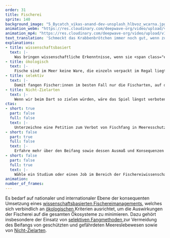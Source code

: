 ```yaml
---
order: 31
title: Fischerei
sprite: 140
background_image: "5_Bycatch_vikas-anand-dev-unsplash_hlbvoz_wcarna.jpg"
animation_webm: "https://res.cloudinary.com/deepwave-org/video/upload/v1721820957/mo31_bpx6uw.webm"
animation_mp4: "https://res.cloudinary.com/deepwave-org/video/upload/v1721820833/mo31_j9m81p.mp4"
text_translation: 'Schmeckt das Krabbenbrötchen immer noch gut, wenn zusätzlich Schweinswale, Seevögel und Korallen darauf serviert werden?'
explanations:
- title: wissenschaftsbasiert
  text: |-
    Was bringen wissenschaftliche Erkenntnisse, wenn sie <span class="expander"><span class="trigger">nicht ernst</span><span class="info">richtig, sehr wenig, auf jeden Fall nicht das, wozu sie gewonnen wurden</span></span> genommen werden? Die <span class="sidenote"><cite class="icon-link_external"><a href="https://www.duh.de/fileadmin/user_upload/download/Projektinformation/Naturschutz/Fischereipolitik/6.Kapitel_GFP_Fischereipolitik_Kurzfassung_DE_16_12_19.pdf" target="_blank" rel="noopener">Kurzfassung der 5 Jahresbilanz 2014 - 2019 der GFP</a></cite><span>Gemeinsame Fischereipolitik (GFP)</span></span> der EU legt unter anderem fest, wie viel, wo und wie gefischt werden darf. Außerdem sollen die verschwenderische Rückwurfpraxis beendet und Umweltschäden, die durch die Fischerei entstehen, minimiert werden. Alles unter dem Motto einer “wettbewerbsfähigen Fischereiwirtschaft". Solange allerdings dabei nicht verstanden wird, dass genau das nur möglich ist, wenn die wissenschaftlichen Empfehlungen umgesetzt werden, fangen sich die Fischer ihre eigene Zukunft weg.
- title: ökologisch
  text: |-
    Fische sind im Meer keine Ware, die einzeln verpackt im Regal liegt. Sie sind Teil eines Ökosystems. Im traditionellen Fischereimanagement wird nur ein Fisch<span class="expander"><span class="trigger">”bestand”</span><span class="info">Auge aufs Wording! “Fischbestand” sagt alles: es gibt Bestände von Schuhsohlen im Lager, aber keine Bestände von Lebewesen, daher sagen wir Population.</span></span> unabhängig von anderen Organismen betrachtet. Bleiben jedoch zu wenige Individuen einer bestimmten Art übrig, hat das auch negative Auswirkungen auf die Lebewesen, die sich von dieser Art <span class="expander"><span class="trigger">ernähren.</span><span class="info">zum Beispiel größere Räuber und Seevögel</span></span> Veränderungen im Ökosystem wirken sich wiederum auf die befischte Art aus. Daher sollen diese Faktoren in einem <span class="sidenote"><cite class="icon-link_external"><a href="https://www.thuenen.de/media/institute/sf/Aktuelles/TI-Kolumne/K24_Q3_Der_OEkosystemansatz_im_Fischereimanagement.pdf" target="_blank" rel="noopener">Unterschied zwischen "Ökosystemansatz im Fischereimanagement" und "ökosystembasiertes Management"</a></cite><span>ökosystembasierten Fischereimanagement</span></span> mit berücksichtigt werden.
- title: selektiv
  text: |-
    Damit fangen Fischer:innen im besten Fall nur die Fischarten, auf die sie es abgesehen haben. Die meisten bisher praktizierten Fangmethoden sind alles <span class="sidenote"><cite class="icon-link_external"><a href="https://www.greenpeace.de/biodiversitaet/meere/fischerei/fangmethoden" target="_blank" rel="noopener">eine gute Übersicht über Fangmethoden / greenpeace</a></cite><span>andere als selektiv</span></span>. D.h. unvorstellbare Mengen an Meereslebewesen werden gejagt, verletzt oder getötet - die niemals auf irgendjemandes Teller landen. Um das zu vermeiden, könnte man abgesehen von speziellen Fanggeräten z.B. die Maschengröße der Netzte anpassen, spezielle <span class="expander"><span class="trigger">Haken</span><span class="info">runde, die in der Langleinenfischerei die Meeresschildkröten schützen</span></span> anbringen und <span class="sidenote"><cite class="icon-link_external"><a href="https://www.ingenieur.de/technik/fachbereiche/rekorde/nachhaltig-fischen-neues-schleppnetz-schlupfloecher-fluchtfenster/" target="_blank" rel="noopener">Schlupflöcher und Fluchtfenster für große Dorsche / Thünen-Institut</a></cite><span>Fluchtfenster</span></span> einbauen.
- title: Nicht-Zielarten
  text: |-
    Wenn wir beim Dart so zielen würden, wäre das Spiel längst verboten. Zielart: die, die man fangen möchte. Nicht-Zielart: jede andere Art, die man nicht fangen möchte. Beim Versuch, auf die Zielart zu zielen, werden <span class="expander"><span class="trigger">meist wesentlich mehr</span><span class="info">in der Grundschleppnetzfischerei reden wir von 80 %, beim Garnelenfang von bis zu 90 %</span></span> Nicht-Zielarten getroffen als Zielarten. Wobei die <span class="sidenote"><cite class="icon-link_external"><a href="https://albert-schweitzer-stiftung.de/aktuell/beifang-und-ueberfischung" target="_blank" rel="noopener">Beifang und Überfischung / Albert Schweitzer Stiftung für unsere Mitwelt</a></cite><span>“beigefangenen”</span></span> Nicht-Zielarten dabei verenden oder elendig verendend <span class="expander"><span class="trigger">über Bord geworfen werden.</span><span class="info">Diese Praxis nennt man euphemistisch <a href="https://www.greenpeace.de/biodiversitaet/meere/fischerei" target="_blank">Rückwurf</a>.</span></span>
ctas:
- short: true
  part: false
  full: false
  text: |-
    Unterzeichne eine Petition zum Verbot von Fischfang in Meeresschutzgebieten, zum Beispiel diese <a href="https://www.prowildlife.de/themen/meeresschutz/ueberfischung/" target="_blank">hier</a>.
- short: false
  part: true
  full: false
  text: |-
    Erfahre mehr über den Beifang sowie dessen Ausmaß und Konsequenzen für uns alle, zum Beispiel <a href="https://www.fishforward.eu/de/project/by-catch/" target="_blank">hier</a>.
- short: false
  part: false
  full: true
  text: |-
    Wähle ein Studium oder einen Job im Bereich der Fischereiwissenschaften oder bei einem Bundesamt in einem entsprechenden Zuständigkeitsbereich, um Einfluss nehmen zu können.
animation:
number_of_frames:
---
```


Es bedarf auf nationaler und internationaler Ebene der konsequenten Umsetzung eines [wissenschaftsbasierten Fischereimanagements](# "wissenschaftsbasiert"), welches sich verbindlich an [ökologischen ](# "ökologisch")Kriterien ausrichtet, um die Auswirkungen der Fischerei auf die gesamten Ökosysteme zu minimieren. Dazu gehört insbesondere der Einsatz von [selektiven Fangmethoden ](# "selektiv")zur Vermeidung des Beifangs von geschützten und gefährdeten Meereslebewesen sowie von [Nicht-Zielarten](# "Nicht-Zielarten").

